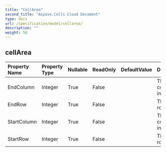```yaml
---
title: "CellArea"
second_title: "Aspose.Cells Cloud Document"
type: docs
url: /specification/model/cellarea/
description: ""
weight: 50
---
```


## **cellArea**

 

| Property Name | Property Type | Nullable |  ReadOnly | DefaultValue | Description | 
| :- | :- | :- |:- |  :- | :- |
| EndColumn | Integer | True |  False |  | The end column index. |  
| EndRow | Integer | True |  False |  | The end row index. |  
| StartColumn | Integer | True |  False |  | The start column index. |  
| StartRow | Integer | True |  False |  | The start row index. |  

